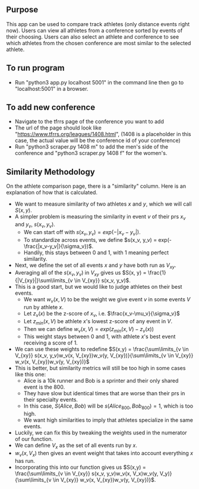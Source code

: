 ## Purpose

This app can be used to compare track athletes (only distance events right now). Users can view all athletes from a 
conference sorted by events of their choosing. Users can also select an athlete and conference to see which athletes
from the chosen conference are most similar to the selected athlete.

## To run program

- Run "python3 app.py localhost 5001" in the command line then go to "localhost:5001" in a browser.

## To add new conference

- Navigate to the tfrrs page of the conference you want to add
- The url of the page should look like "https://www.tfrrs.org/leagues/1408.html", (1408 is a placeholder in this case,
the actual value will be the conference id of your conference)
- Run "python3 scraper.py 1408 m" to add the men's side of the conference and "python3 scraper.py 1408 f" for the women's.

## Similarity Methodology
On the athlete comparison page, there is a "similarity" column. Here is an explanation of how that is calculated.

- We want to measure similarity of two athletes $x$ and $y$, which we will call $S(x, y)$.
- A simpler problem is measuring the similarity in event $v$ of their prs $x_v$ and $y_v$, $s(x_v, y_v)$.
    - We can start off with $s(x_v, y_v) = exp(-|x_v-y_v|)$.
    - To standardize across events, we define $s(x_v, y_v) = exp(-\frac{|x_v-y_v|}{\sigma_v})$.
    - Handily, this stays between $0$ and $1$, with $1$ meaning perfect similarity.
- Next, we define the set of all events $x$ and $y$ have both run as $V_{xy}$.
- Averaging all of the $s(x_v, y_v)$ in $V_{xy}$ gives us $S(x, y) = \frac{1}{|V_{xy}|}\sum\limits_{v \in V_{xy}} s(x_v, y_v)$.
- This is a good start, but we would like to judge athletes on their best events.
    - We want $w_v(x, V)$ to be the weight we give event $v$ in some events $V$ run by athlete $x$.
    - Let $z_v(x)$ be the z-score of $x_v$, i.e. $\frac{x_v-\mu_v}{\sigma_v}$
    - Let $z_{min}(x,V)$ be athlete $x$'s lowest z-score of any event in $V$.
    - Then we can define $w_v(x, V) = exp(z_{min}(x, V)-z_v(x))$
    - This weight stays between 0 and 1, with athlete $x$'s best event receiving a score of $1$.
- We can use these weights to redefine $S(x,y) = \frac{\sum\limits_{v \in V_{xy}} s(x_v, y_v)w_v(x, V_{xy})w_v(y, V_{xy})}{\sum\limits_{v \in V_{xy}} w_v(x, V_{xy})w_v(y, V_{xy})}$
- This is better, but similarity metrics will still be too high in some cases like this one:
    - Alice is a 10k runner and Bob is a sprinter and their only shared event is the 800.
    - They have slow but identical times that are worse than their prs in their specialty events.
    - In this case, $S(Alice, Bob)$ will be $s(Alice_{800}, Bob_{800}) = 1$, which is too high.
    - We want high similarities to imply that athletes specialize in the same events.
- Luckily, we can fix this by tweaking the weights used in the numerator of our function.
- We can define $V_x$ as the set of all events run by $x$.
- $w_v(x, V_x)$ then gives an event weight that takes into account everything $x$ has run.
- Incorporating this into our function gives us $S(x,y) = \frac{\sum\limits_{v \in V_{xy}} s(x_v, y_v)w_v(x, V_x)w_v(y, V_y)}{\sum\limits_{v \in V_{xy}} w_v(x, V_{xy})w_v(y, V_{xy})}$.
  